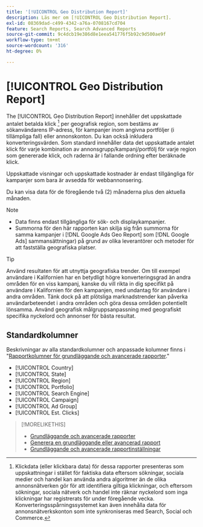 ```yaml
---
title: '[!UICONTROL Geo Distribution Report]'
description: Läs mer om [!UICONTROL Geo Distribution Report].
exl-id: 08369dad-c499-4342-a76a-0708167cd704
feature: Search Reports, Search Advanced Reports
source-git-commit: 9c4dcb19e386d8e1eea541776f5b92c9d500ae9f
workflow-type: tm+mt
source-wordcount: '316'
ht-degree: 0%

---
```


# [!UICONTROL Geo Distribution Report]

The [!UICONTROL Geo Distribution Report] innehåller det uppskattade antalet betalda klick [^1] per geografisk region, som bestäms av sökanvändarens IP-adress, för kampanjer inom angivna portföljer (i tillämpliga fall) eller annonskonton. Du kan också inkludera konverteringsvärden. Som standard innehåller data det uppskattade antalet klick för varje kombination av annonsgrupp/kampanj/portfölj för varje region som genererade klick, och raderna är i fallande ordning efter beräknade klick.

Uppskattade visningar och uppskattade kostnader är endast tillgängliga för kampanjer som bara är avsedda för webbannonsering.

Du kan visa data för de föregående två (2) månaderna plus den aktuella månaden.

>[!NOTE]
>
>* Data finns endast tillgängliga för sök- och displaykampanjer.
>* Summorna för den här rapporten kan skilja sig från summorna för samma kampanjer i [!DNL Google Ads Geo Report] som [!DNL Google Ads] sammansättningar) på grund av olika leverantörer och metoder för att fastställa geografiska platser.

>[!TIP]
>
>Använd resultaten för att utnyttja geografiska trender. Om till exempel användare i Kalifornien har en betydligt högre konverteringsgrad än andra områden för en viss kampanj, kanske du vill rikta in dig specifikt på användare i Kalifornien för den kampanjen, med undantag för användare i andra områden. Tänk dock på att plötsliga marknadstrender kan påverka användarbeteendet i andra områden och göra dessa områden potentiellt lönsamma. Använd geografisk målgruppsanpassning med geografiskt specifika nyckelord och annonser för bästa resultat.

[^1]: Klickdata (eller klickbara data) för dessa rapporter presenteras som uppskattningar i stället för faktiska data eftersom sökningar, sociala medier och handel kan använda andra algoritmer än de olika annonsnätverken gör för att identifiera giltiga klickningar, och eftersom sökningar, sociala nätverk och handel inte räknar nyckelord som inga klickningar har registrerats för under föregående vecka. Konverteringsspårningssystemet kan även innehålla data för annonsnätverkskonton som inte synkroniseras med Search, Social och Commerce.

## Standardkolumner

Beskrivningar av alla standardkolumner och anpassade kolumner finns i &quot;[Rapportkolumner för grundläggande och avancerade rapporter](basic-advanced-report-columns.md).&quot;

* [!UICONTROL Country]
* [!UICONTROL State]
* [!UICONTROL Region]
* [!UICONTROL Portfolio]
* [!UICONTROL Search Engine]
* [!UICONTROL Campaign]
* [!UICONTROL Ad Group]
* [!UICONTROL Est. Clicks]

>[!MORELIKETHIS]
>
>* [Grundläggande och avancerade rapporter](basic-advanced-report-about.md)
>* [Generera en grundläggande eller avancerad rapport](basic-advanced-report-generate.md)
>* [Grundläggande och avancerade rapportinställningar](basic-advanced-report-settings.md)
